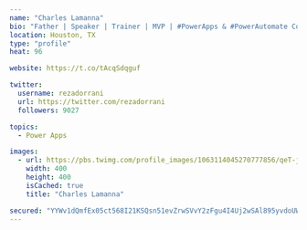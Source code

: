 ```yaml
---
name: "Charles Lamanna"
bio: "Father | Speaker | Trainer | MVP | #PowerApps & #PowerAutomate Community Super User | YouTuber Right-pointing triangle http://youtube.com/c/rezadorrani | Learn - Share - Clockwise rightwards and leftwards open circle arrows"
location: Houston, TX
type: "profile"
heat: 96

website: https://t.co/tAcqSdqguf

twitter:
  username: rezadorrani
  url: https://twitter.com/rezadorrani
  followers: 9027

topics:
  - Power Apps

images:
  - url: https://pbs.twimg.com/profile_images/1063114045270777856/qeT-jpWr_400x400.jpg
    width: 400
    height: 400
    isCached: true
    title: "Charles Lamanna"

secured: "YYWv1dQmfEx05ct568I21KSQsn51evZrwSVvY2zFgu4I4Uj2wSAl895yvdoUWIfLKo7HsJs2VWwUxYoe30WB3A4Wew45L21m8GTvbFQWNAMc2BKTCE4YaL/f29tcSkLm50tqG+V20neGgy8fxenDP90v4bIJHiP3OwniUmLYKRqXEz/ujTaEQBtG/MuyH6wQIoPXl62jDkuZqmITpTcrsN+Dvy7pufVu7ul1uZuZlmw2+4+vE33tgy10ftn9qV1CmNflBDYNrnMByTUE3eaJnIhkUyzFPx0Se/crXmLNj/GbqMYafJXpXsKMkiM4sOWEDSQr5PPFRPROgXrPxUAwuEjaKec7Fg4fcsEEm20Ck4//bz6lFODWy+BMTzOl0Bwl/x1s8WcMHVNkRG0hUemCabnfUEmIzc8HqfCI6pZ/xCc=;TD1Cmdk/5hRDcgMbrYLRrw=="
---
```


